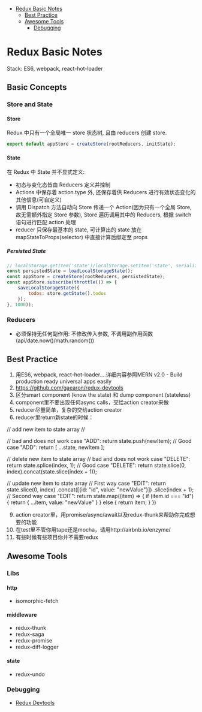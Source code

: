 
* [Redux Basic Notes](#redux-basic-notes)
	* [Best Practice](#best-practice)
	* [Awesome Tools](#awesome-tools)
		* [Debugging](#debugging)

# Redux Basic Notes

Stack: ES6, webpack, react-hot-loader

## Basic Concepts

### Store and State

#### Store

Redux 中只有一个全局唯一 store 状态树, 且由 reducers 创建 store.

```js
export default appStore = createStore(rootReducers, initState);
```

#### State

在 Redux 中 State 并不显式定义:

*   初态与变化态皆由 Reducers 定义并控制
*   Actions 中保存着 action.type 外, 还保存着供 Reducers 进行有效状态变化的其他信息(可自定义)
*   调用 Dispatch 方法自动向 Store 传递一个 Action(因为只有一个全局 Store, 故无需额外指定 Store 参数), Store 遍历调用其中的  Reducers, 根据 switch 语句进行匹配 action 处理
*   reducer 只保存最基本的 state, 可计算出的 state 放在 mapStateToProps(selector) 中直接计算后绑定至 props

##### Persisted State

```js
// localStorage.getItem('state')/localStorage.setItem('state', serializedState)
const persistedState = loadLocalStorageState();
const appStore = createStore(rootReducers, persistedState);
const appStore.subscribe(throttle(() => {
    saveLocalStorageState({
        todos: store.getState().todos
    });
}, 1000));
```

### Reducers

*   必须保持无任何副作用: 不修改传入参数, 不调用副作用函数(api/date.now()/math.random())

## Best Practice

1. 用ES6, webpack, react-hot-loader....详细内容参照MERN v2.0 - Build production ready universal apps easily
3. https://github.com/gaearon/redux-devtools
5. 区分smart component (know the state) 和 dump component (stateless)
6. component里不要出现任何async calls，交给action creator来做
7. reducer尽量简单，复杂的交给action creator
8. reducer里return新state的时候：

// add new item to state array //

// bad and does not work case "ADD": return state.push(newItem); // Good case "ADD": return [ ...state, newItem ]; 


// delete new item to state array // bad and does not work case "DELETE": return state.splice(index, 1); // Good case "DELETE": return state.slice(0, index).concat(state.slice(index + 1));

// update new item to state array // First way case "EDIT": return state.slice(0, index) .concat([{id: "id", value: "newValue"}]) .slice(index + 1); // Second way case "EDIT": return state.map((item) => { if (item.id === "id") { return { ...item, value: "newValue" } } else { return item; } }) 

9. action creator里，用promise/async/await以及redux-thunk来帮助你完成想要的功能
10. 在test里不管你用tape还是mocha，请用http://airbnb.io/enzyme/
11. 有些时候有些项目你并不需要redux

## Awesome Tools

### Libs

#### http

-   isomorphic-fetch

#### middleware

-   redux-thunk
-   redux-saga
-   redux-promise
-   redux-diff-logger

#### state

-   redux-undo

### Debugging

-   [Redux Devtools](https://github.com/gaearon/redux-devtools)
